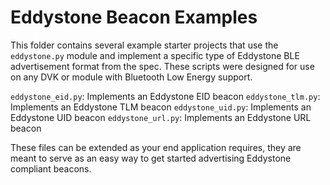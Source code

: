 # Eddystone Beacon Examples

This folder contains several example starter projects that use the `eddystone.py` module and implement a specific type of Eddystone BLE advertisement format from the spec. These scripts were designed for use on any DVK or module with Bluetooth Low Energy support.

`eddystone_eid.py`: Implements an Eddystone EID beacon
`eddystone_tlm.py`: Implements an Eddystone TLM beacon
`eddystone_uid.py`: Implements an Eddystone UID beacon
`eddystone_url.py`: Implements an Eddystone URL beacon

These files can be extended as your end application requires, they are meant to serve as an easy way to get started advertising Eddystone compliant beacons.
